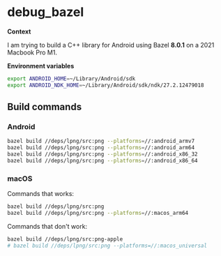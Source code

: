 # debug_bazel

**Context**

I am trying to build a C++ library for Android using Bazel **8.0.1** on a 2021 Macbook Pro M1.

**Environment variables**

```bash
export ANDROID_HOME=~/Library/Android/sdk
export ANDROID_NDK_HOME=~/Library/Android/sdk/ndk/27.2.12479018
```

## Build commands

### Android

```bash
bazel build //deps/lpng/src:png --platforms=//:android_armv7
bazel build //deps/lpng/src:png --platforms=//:android_arm64
bazel build //deps/lpng/src:png --platforms=//:android_x86_32
bazel build //deps/lpng/src:png --platforms=//:android_x86_64
```

### macOS

Commands that works:

```bash
bazel build //deps/lpng/src:png
bazel build //deps/lpng/src:png --platforms=//:macos_arm64
```

Commands that don't work:

```bash
bazel build //deps/lpng/src:png-apple
# bazel build //deps/lpng/src:png --platforms=//:macos_universal
```
